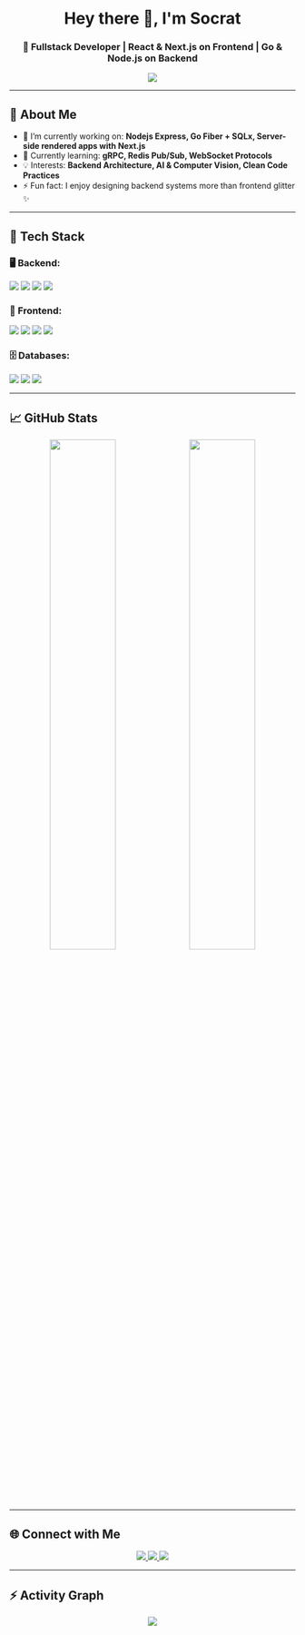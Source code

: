 <h1 align="center">Hey there 👋, I'm Socrat</h1>
<h3 align="center">🚀 Fullstack Developer | React & Next.js on Frontend | Go & Node.js on Backend</h3>

<p align="center">
  <img src="https://readme-typing-svg.herokuapp.com?center=true&vCenter=true&width=500&lines=Building+clean+and+scalable+web+apps;GoLang+%7C+Node.js+%7C+Next.js+%7C+Tailwind;Loves+Open+Source+and+Backend+Architecture" />
</p>

---

## 🧠 About Me

- 🔭 I’m currently working on: **Nodejs Express, Go Fiber + SQLx, Server-side rendered apps with Next.js**
- 🌱 Currently learning: **gRPC, Redis Pub/Sub, WebSocket Protocols**
- 💡 Interests: **Backend Architecture, AI & Computer Vision, Clean Code Practices**
- ⚡ Fun fact: I enjoy designing backend systems more than frontend glitter ✨

---

## 🧰 Tech Stack

### 🖥️ Backend:
<p>
  <img src="https://img.shields.io/badge/Go-00ADD8?style=for-the-badge&logo=go&logoColor=white"/>
  <img src="https://img.shields.io/badge/Node.js-339933?style=for-the-badge&logo=node.js&logoColor=white"/>
  <img src="https://img.shields.io/badge/Express.js-000000?style=for-the-badge&logo=express&logoColor=white"/>
  <img src="https://img.shields.io/badge/TypeScript-3178C6?style=for-the-badge&logo=typescript&logoColor=white"/>
</p>

### 🎨 Frontend:
<p>
  <img src="https://img.shields.io/badge/React-61DAFB?style=for-the-badge&logo=react&logoColor=000"/>
  <img src="https://img.shields.io/badge/Next.js-000000?style=for-the-badge&logo=next.js&logoColor=white"/>
  <img src="https://img.shields.io/badge/JavaScript-F7DF1E?style=for-the-badge&logo=javascript&logoColor=000"/>
  <img src="https://img.shields.io/badge/TailwindCSS-38B2AC?style=for-the-badge&logo=tailwind-css&logoColor=white"/>
</p>

### 🗄️ Databases:
<p>
  <img src="https://img.shields.io/badge/MongoDB-47A248?style=for-the-badge&logo=mongodb&logoColor=white"/>
  <img src="https://img.shields.io/badge/MySQL-4479A1?style=for-the-badge&logo=mysql&logoColor=white"/>
  <img src="https://img.shields.io/badge/MariaDB-003545?style=for-the-badge&logo=mariadb&logoColor=white"/>
</p>

---

## 📈 GitHub Stats

<p align="center">
  <img src="https://github-readme-stats.vercel.app/api?username=yourusername&show_icons=true&theme=tokyonight&count_private=true" width="48%"/>
  <img src="https://github-readme-stats.vercel.app/api/top-langs/?username=yourusername&layout=compact&theme=tokyonight" width="48%"/>
</p>

---

## 🌐 Connect with Me

<p align="center">
  <a href="mailto:yourmail@example.com">
    <img src="https://img.shields.io/badge/email-D14836?style=for-the-badge&logo=gmail&logoColor=white"/>
  </a>
  <a href="https://linkedin.com/in/yourlinkedin">
    <img src="https://img.shields.io/badge/LinkedIn-0077B5?style=for-the-badge&logo=linkedin&logoColor=white"/>
  </a>
  <a href="https://yourwebsite.com">
    <img src="https://img.shields.io/badge/Portfolio-121212?style=for-the-badge&logo=firefox-browser&logoColor=white"/>
  </a>
</p>

---

## ⚡ Activity Graph

<p align="center">
  <img src="https://github-readme-activity-graph.vercel.app/graph?username=socrat47&theme=tokyo-night&area=true"/>
</p>
